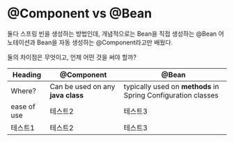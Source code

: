 # @Component vs @Bean

둘다 스프링 빈을 생성하는 방법인데, 개념적으로는 Bean을 직접 생성하는 @Bean 어노테이션과 Bean을 자동 생성하는 @Component라고만 배웠다. 

둘의 차이점은 무엇이고, 언제 어떤 것을 써야 할까?

| Heading | @Component | @Bean |
|------|---|---|
| Where? | Can be used on any **java class**| typically used on **methods** in Spring Configuration classes|
| ease of use |테스트2|테스트3|
|테스트1|테스트2|테스트3|